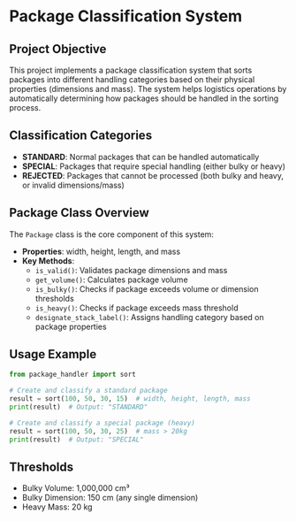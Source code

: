 # Package Classification System

## Project Objective
This project implements a package classification system that sorts packages into different handling categories based on their physical properties (dimensions and mass). The system helps logistics operations by automatically determining how packages should be handled in the sorting process.

## Classification Categories
- **STANDARD**: Normal packages that can be handled automatically
- **SPECIAL**: Packages that require special handling (either bulky or heavy)
- **REJECTED**: Packages that cannot be processed (both bulky and heavy, or invalid dimensions/mass)

## Package Class Overview
The `Package` class is the core component of this system:
- **Properties**: width, height, length, and mass
- **Key Methods**:
  - `is_valid()`: Validates package dimensions and mass
  - `get_volume()`: Calculates package volume
  - `is_bulky()`: Checks if package exceeds volume or dimension thresholds
  - `is_heavy()`: Checks if package exceeds mass threshold
  - `designate_stack_label()`: Assigns handling category based on package properties

## Usage Example
```python
from package_handler import sort

# Create and classify a standard package
result = sort(100, 50, 30, 15)  # width, height, length, mass
print(result)  # Output: "STANDARD"

# Create and classify a special package (heavy)
result = sort(100, 50, 30, 25)  # mass > 20kg
print(result)  # Output: "SPECIAL"
```

## Thresholds
- Bulky Volume: 1,000,000 cm³
- Bulky Dimension: 150 cm (any single dimension)
- Heavy Mass: 20 kg